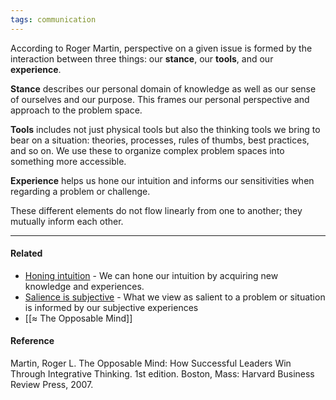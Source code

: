 ```yaml
---
tags: communication
---
```


According to Roger Martin, perspective on a given issue is formed by the interaction between three things: our **stance**, our **tools**, and our **experience**.

**Stance** describes our personal domain of knowledge as well as our sense of ourselves and our purpose. This frames our personal perspective and approach to the problem space.

**Tools** includes not just physical tools but also the thinking tools we bring to bear on a situation: theories, processes, rules of thumbs, best practices, and so on. We use these to organize complex problem spaces into something more accessible.

**Experience** helps us hone our intuition and informs our sensitivities when regarding a problem or challenge.

These different elements do not flow linearly from one to another; they mutually inform each other.

---

#### Related

- [Honing intuition](https://publish.obsidian.md/mobydiction/notes/Honing+intuition) \- We can hone our intuition by acquiring new knowledge and experiences.
- [Salience is subjective](https://publish.obsidian.md/mobydiction/notes/Salience+is+subjective) \- What we view as salient to a problem or situation is informed by our subjective experiences
- [[≈ The Opposable Mind]]

#### Reference

Martin, Roger L. The Opposable Mind: How Successful Leaders Win Through Integrative Thinking. 1st edition. Boston, Mass: Harvard Business Review Press, 2007.
